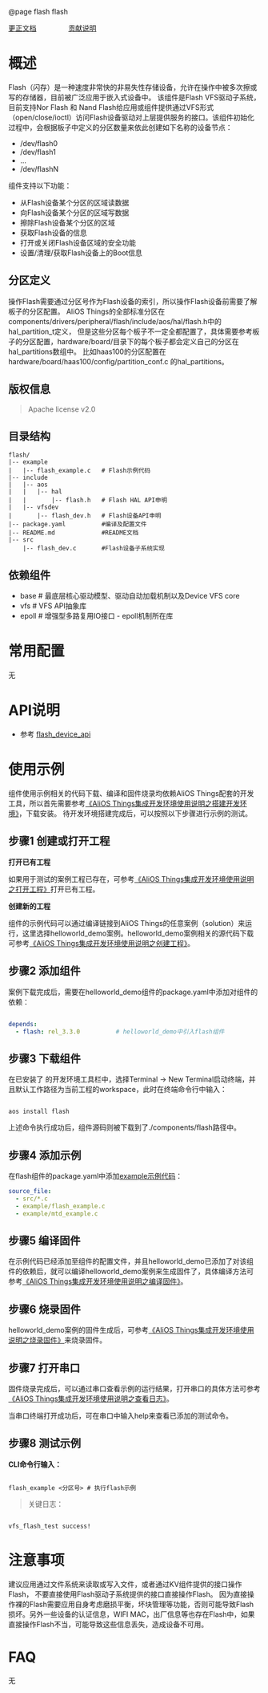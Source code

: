 @page flash flash

[更正文档](https://gitee.com/alios-things/flash/edit/rel_3.3.0/README.md) &emsp;&emsp;&emsp;&emsp; [贡献说明](https://help.aliyun.com/document_detail/302301.html)

# 概述
Flash（闪存）是一种速度非常快的非易失性存储设备，允许在操作中被多次擦或写的存储器，目前被广泛应用于嵌入式设备中。
该组件是Flash VFS驱动子系统，目前支持Nor Flash 和 Nand Flash给应用或组件提供通过VFS形式（open/close/ioctl）访问Flash设备驱动对上层提供服务的接口。该组件初始化过程中，会根据板子中定义的分区数量来依此创建如下名称的设备节点：
* /dev/flash0
* /dev/flash1
* ...
* /dev/flashN

组件支持以下功能：
- 从Flash设备某个分区的区域读数据
- 向Flash设备某个分区的区域写数据
- 擦除Flash设备某个分区的区域
- 获取Flash设备的信息
- 打开或关闭Flash设备区域的安全功能
- 设置/清理/获取Flash设备上的Boot信息

## 分区定义
操作Flash需要通过分区号作为Flash设备的索引，所以操作Flash设备前需要了解板子的分区配置。
AliOS Things的全部标准分区在components/drivers/peripheral/flash/include/aos/hal/flash.h中的hal_partition_t定义，
但是这些分区每个板子不一定全都配置了，具体需要参考板子的分区配置，hardware/board/目录下的每个板子都会定义自己的分区在hal_partitions数组中。
比如haas100的分区配置在hardware/board/haas100/config/partition_conf.c 的hal_partitions。

## 版权信息
> Apache license v2.0

## 目录结构
```tree
flash/
|-- example
|   |-- flash_example.c   # Flash示例代码
|-- include
|   |-- aos
|   |   |-- hal
|   |       |-- flash.h   # Flash HAL API申明
|   |-- vfsdev
|       |-- flash_dev.h   # Flash设备API申明
|-- package.yaml          #编译及配置文件
|-- README.md             #README文档
|-- src
    |-- flash_dev.c       #Flash设备子系统实现
```

## 依赖组件
* base     # 最底层核心驱动模型、驱动自动加载机制以及Device VFS core
* vfs      # VFS API抽象库
* epoll    # 增强型多路复用IO接口 - epoll机制所在库

# 常用配置
无

# API说明

- 参考 [flash_device_api](https://g.alicdn.com/alios-things-3.3/doc/group__flash__device__api.html)

# 使用示例

组件使用示例相关的代码下载、编译和固件烧录均依赖AliOS Things配套的开发工具，所以首先需要参考[《AliOS Things集成开发环境使用说明之搭建开发环境》](https://help.aliyun.com/document_detail/302378.html)，下载安装。
待开发环境搭建完成后，可以按照以下步骤进行示例的测试。

## 步骤1 创建或打开工程

**打开已有工程**

如果用于测试的案例工程已存在，可参考[《AliOS Things集成开发环境使用说明之打开工程》](https://help.aliyun.com/document_detail/302381.html)打开已有工程。

**创建新的工程**

组件的示例代码可以通过编译链接到AliOS Things的任意案例（solution）来运行，这里选择helloworld_demo案例。helloworld_demo案例相关的源代码下载可参考[《AliOS Things集成开发环境使用说明之创建工程》](https://help.aliyun.com/document_detail/302379.html)。

## 步骤2 添加组件

案例下载完成后，需要在helloworld_demo组件的package.yaml中添加对组件的依赖：

```yaml

depends:
  - flash: rel_3.3.0          # helloworld_demo中引入flash组件

```

## 步骤3 下载组件

在已安装了  的开发环境工具栏中，选择Terminal -> New Terminal启动终端，并且默认工作路径为当前工程的workspace，此时在终端命令行中输入：

```shell

aos install flash

```

上述命令执行成功后，组件源码则被下载到了./components/flash路径中。

## 步骤4 添加示例

在flash组件的package.yaml中添加[example示例代码](https://gitee.com/alios-things/flash/tree/rel_3.3.0/example)：

```yaml
source_file:
  - src/*.c
  - example/flash_example.c
  - example/mtd_example.c
```

## 步骤5 编译固件

在示例代码已经添加至组件的配置文件，并且helloworld_demo已添加了对该组件的依赖后，就可以编译helloworld_demo案例来生成固件了，具体编译方法可参考[《AliOS Things集成开发环境使用说明之编译固件》](https://help.aliyun.com/document_detail/302384.html)。

## 步骤6 烧录固件

helloworld_demo案例的固件生成后，可参考[《AliOS Things集成开发环境使用说明之烧录固件》](https://help.aliyun.com/document_detail/302383.html)来烧录固件。

## 步骤7 打开串口

固件烧录完成后，可以通过串口查看示例的运行结果，打开串口的具体方法可参考[《AliOS Things集成开发环境使用说明之查看日志》](https://help.aliyun.com/document_detail/302382.html)。

当串口终端打开成功后，可在串口中输入help来查看已添加的测试命令。

## 步骤8 测试示例

**CLI命令行输入：**
```shell

flash_example <分区号> # 执行flash示例

```

> 关键日志：
```shell

vfs_flash_test success!

```

# 注意事项
建议应用通过文件系统来读取或写入文件，或者通过KV组件提供的接口操作Flash， 不要直接使用Flash驱动子系统提供的接口直接操作Flash。 因为直接操作裸的Flash需要应用自身考虑磨损平衡，坏块管理等功能，否则可能导致Flash损坏。另外一些设备的认证信息，WIFI MAC，出厂信息等也存在Flash中，如果直接操作Flash不当，可能导致这些信息丢失，造成设备不可用。

# FAQ
无

